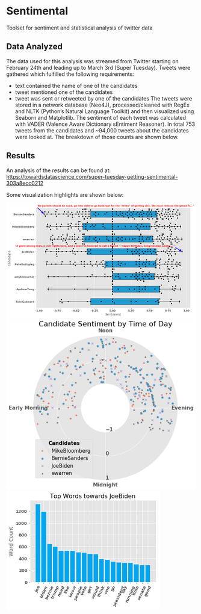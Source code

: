 # Sentimental
Toolset for sentiment and statistical analysis of twitter data

## Data Analyzed
The data used for this analysis was streamed from Twitter starting on February 24th and leading up to March 3rd (Super Tuesday). Tweets were gathered which fulfilled the following requirements:
* text contained the name of one of the candidates
* tweet mentioned one of the candidates
* tweet was sent or retweeted by one of the candidates
The tweets were stored in a network database (Neo4J), processed/cleaned with RegEx and NLTK (Python’s Natural Language Toolkit) and then visualized using Seaborn and Matplotlib. The sentiment of each tweet was calculated with VADER (Valence Aware Dictionary sEntiment Reasoner). In total 753 tweets from the candidates and ~94,000 tweets about the candidates were looked at. The breakdown of those counts are shown below.

## Results
An analysis of the results can be found at: https://towardsdatascience.com/super-tuesday-getting-sentimental-303a8ecc0212

Some visualization highlights are shown below:

![Swarm plot of sentiment around candidates](https://github.com/danjizquierdo/Sentimental/blob/master/images/sent_swarm_2.png?raw=true)
![Polar plot of sentiment by time of day for each candidate](https://github.com/danjizquierdo/Sentimental/blob/master/images/sent_polar_candid.png?raw=true)
![Top words about Joe Biden](https://github.com/danjizquierdo/Sentimental/blob/master/images/com_biden.png)
